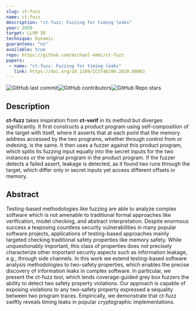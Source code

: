 ```yaml
---
slug: ct-fuzz
name: ct-fuzz
description: "ct-fuzz: Fuzzing for timing leaks"
year: 2020
target: LLVM IR
technique: Dynamic
guarantees: "no"
available: true
repo: https://github.com/michael-emmi/ct-fuzz
papers:
 - name: "ct-fuzz: Fuzzing for timing leaks"
   link: https://doi.org/10.1109/ICST46399.2020.00063
---
```


![GitHub last commit](https://img.shields.io/github/last-commit/michael-emmi/ct-fuzz)![GitHub contributors](https://img.shields.io/github/contributors/michael-emmi/ct-fuzz)![GitHub Repo stars](https://img.shields.io/github/stars/michael-emmi/ct-fuzz)

## Description

**ct-fuzz** takes inspiration from **ct-verif** in its method but diverges
significantly. It first constructs a product program using self-composition of
the target with itself, where it asserts that at each point that the memory
address accessed by the two programs, whether through control from or indexing,
is the same. It then uses a fuzzer against this product program, which splits
its fuzzing input equally into the secret inputs for the two instances or the
original program in the product program. If the fuzzer detects a failed assert,
leakage is detected, as it found two runs through the target, which differ only
in secret inputs yet access different offsets in memory.

## Abstract

Testing-based methodologies like fuzzing are able to analyze complex software
which is not amenable to traditional formal approaches like verification, model
checking, and abstract interpretation. Despite enormous success a texposing
countless security vulnerabilities in many popular software projects,
applications of testing-based approaches mainly targeted checking traditional
safety properties like memory safety. While unquestionably important, this
class of properties does not precisely characterize other important security
aspects such as information leakage, e.g., through side channels. In this work
we extend testing-based software analysis methodologies to two-safety
properties, which enables the precise discovery of information leaks in complex
software. In particular, we present the ct-fuzz tool, which lends
coverage-guided grey box fuzzers the ability to detect two safety property
violations. Our approach is capable of exposing violations to any two-safety
property expressed a sequality between two program traces. Empirically, we
demonstrate that ct-fuzz swiftly reveals timing leaks in popular cryptographic
implementations.